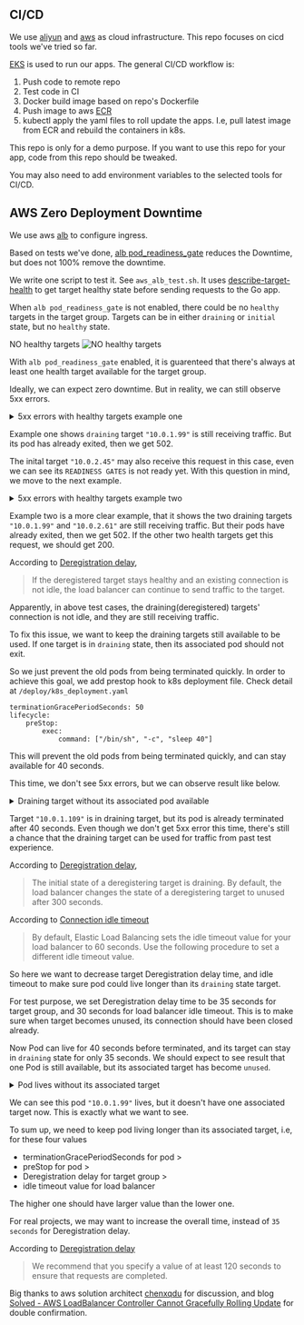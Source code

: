 ## CI/CD

We use [aliyun](https://www.aliyun.com/) and [aws](https://www.amazonaws.cn/en/) as cloud infrastructure. This repo focuses on cicd tools we've tried so far.

[EKS](https://www.amazonaws.cn/en/eks/) is used to run our apps. The general CI/CD workflow is:

1. Push code to remote repo
2. Test code in CI
3. Docker build image based on repo's Dockerfile
4. Push image to aws [ECR](https://docs.amazonaws.cn/en_us/AmazonECR/latest/userguide/what-is-ecr.html)
5. kubectl apply the yaml files to roll update the apps. I.e, pull latest image from ECR and rebuild the containers in k8s.

This repo is only for a demo purpose. If you want to use this repo for your app, code from this repo should be tweaked.

You may also need to add environment variables to the selected tools for CI/CD.

## AWS Zero Deployment Downtime

We use aws [alb](https://docs.amazonaws.cn/en_us/elasticloadbalancing/latest/application/introduction.html) to configure ingress.

Based on tests we've done, [alb pod_readiness_gate](https://kubernetes-sigs.github.io/aws-load-balancer-controller/v2.4/deploy/pod_readiness_gate/) reduces the Downtime, but does not 100% remove the downtime.

We write one script to test it. See `aws_alb_test.sh`. It uses [describe-target-health](https://awscli.amazonaws.com/v2/documentation/api/latest/reference/elbv2/describe-target-health.html) to get target healthy state before sending requests to the Go app.

When `alb pod_readiness_gate` is not enabled, there could be no `healthy` targets in the target group. Targets can be in either `draining` or `initial` state, but no `healthy` state.

NO healthy targets
![NO healthy targets](https://yanlin-public.s3.cn-northwest-1.amazonaws.com.cn/github/aws-no-healthy-targets.jpeg)

With `alb pod_readiness_gate` enabled, it is guarenteed that there's always at least one health target available for the target group.

Ideally, we can expect zero downtime. But in reality, we can still observe 5xx errors.

<details>
    <summary>5xx errors with healthy targets example one</summary>

    15 starts kube pod [2023-01-06 18:38:37] ;
    NAME                               READY   STATUS    RESTARTS   AGE     IP           NODE                                            NOMINATED NODE   READINESS GATES
    jiameng-api-dev-76486b6497-7pj88   1/1     Running   0          8m41s   10.0.2.61    ip-10-0-2-240.cn-northwest-1.compute.internal   <none>           1/1
    jiameng-api-dev-7cf4b975b4-5d6jb   1/1     Running   0          21s     10.0.1.109   ip-10-0-1-89.cn-northwest-1.compute.internal    <none>           1/1
    jiameng-api-dev-7cf4b975b4-f6pkr   1/1     Running   0          4s      10.0.2.45    ip-10-0-2-240.cn-northwest-1.compute.internal   <none>           0/1
    {
        "TargetHealthDescriptions": [
            {
                "Target": {
                    "Id": "10.0.2.45",
                    "Port": 1325,
                    "AvailabilityZone": "cn-northwest-1b"
                },
                "HealthCheckPort": "1325",
                "TargetHealth": {
                    "State": "initial",
                    "Reason": "Elb.RegistrationInProgress",
                    "Description": "Target registration is in progress"
                }
            },
            {
                "Target": {
                    "Id": "10.0.1.109",
                    "Port": 1325,
                    "AvailabilityZone": "cn-northwest-1a"
                },
                "HealthCheckPort": "1325",
                "TargetHealth": {
                    "State": "healthy"
                }
            },
            {
                "Target": {
                    "Id": "10.0.2.61",
                    "Port": 1325,
                    "AvailabilityZone": "cn-northwest-1b"
                },
                "HealthCheckPort": "1325",
                "TargetHealth": {
                    "State": "healthy"
                }
            },
            {
                "Target": {
                    "Id": "10.0.1.99",
                    "Port": 1325,
                    "AvailabilityZone": "cn-northwest-1a"
                },
                "HealthCheckPort": "1325",
                "TargetHealth": {
                    "State": "draining",
                    "Reason": "Target.DeregistrationInProgress",
                    "Description": "Target deregistration is in progress"
                }
            }
        ]
    }
    15 starts curl  [2023-01-06 18:38:39] ;
    <html>
    <head><title>502 Bad Gateway</title></head>
    <body>
    <center><h1>502 Bad Gateway</h1></center>
    </body>
    </html>
    ;
    15 ends curl 23-01-06 18:38:44;

</details>

Example one shows `draining` target `"10.0.1.99"` is still receiving traffic. But its pod has already exited, then we get 502.

The inital target `"10.0.2.45"` may also receive this request in this case, even we can see its `READINESS GATES` is not ready yet. With this question in mind, we move to the next example.

<details>
    <summary>5xx errors with healthy targets example two</summary>

    20 starts kube pod [2023-01-06 18:38:51] ;
    NAME                               READY   STATUS    RESTARTS   AGE   IP           NODE                                            NOMINATED NODE   READINESS GATES
    jiameng-api-dev-7cf4b975b4-5d6jb   1/1     Running   0          35s   10.0.1.109   ip-10-0-1-89.cn-northwest-1.compute.internal    <none>           1/1
    jiameng-api-dev-7cf4b975b4-f6pkr   1/1     Running   0          18s   10.0.2.45    ip-10-0-2-240.cn-northwest-1.compute.internal   <none>           1/1
    {
        "TargetHealthDescriptions": [
            {
                "Target": {
                    "Id": "10.0.2.45",
                    "Port": 1325,
                    "AvailabilityZone": "cn-northwest-1b"
                },
                "HealthCheckPort": "1325",
                "TargetHealth": {
                    "State": "healthy"
                }
            },
            {
                "Target": {
                    "Id": "10.0.1.109",
                    "Port": 1325,
                    "AvailabilityZone": "cn-northwest-1a"
                },
                "HealthCheckPort": "1325",
                "TargetHealth": {
                    "State": "healthy"
                }
            },
            {
                "Target": {
                    "Id": "10.0.2.61",
                    "Port": 1325,
                    "AvailabilityZone": "cn-northwest-1b"
                },
                "HealthCheckPort": "1325",
                "TargetHealth": {
                    "State": "draining",
                    "Reason": "Target.DeregistrationInProgress",
                    "Description": "Target deregistration is in progress"
                }
            },
            {
                "Target": {
                    "Id": "10.0.1.99",
                    "Port": 1325,
                    "AvailabilityZone": "cn-northwest-1a"
                },
                "HealthCheckPort": "1325",
                "TargetHealth": {
                    "State": "draining",
                    "Reason": "Target.DeregistrationInProgress",
                    "Description": "Target deregistration is in progress"
                }
            }
        ]
    }
    20 starts curl  [2023-01-06 18:38:53] ;
    <html>
    <head><title>502 Bad Gateway</title></head>
    <body>
    <center><h1>502 Bad Gateway</h1></center>
    </body>
    </html>
    ;
    20 ends curl 23-01-06 18:39:00;
</details>

Example two is a more clear example, that it shows the two draining targets `"10.0.1.99"` and `"10.0.2.61"` are still receiving traffic. But their pods have already exited, then we get 502. If the other two health targets get this request, we should get 200.

According to [Deregistration delay](https://docs.aws.amazon.com/elasticloadbalancing/latest/network/load-balancer-target-groups.html#deregistration-delay), 

> If the deregistered target stays healthy and an existing connection is not idle, the load balancer can continue to send traffic to the target. 

Apparently, in above test cases, the draining(deregistered) targets' connection is not idle, and they are still receiving traffic.

To fix this issue, we want to keep the draining targets still available to be used. If one target is in `draining` state, then its associated pod should not exit.

So we just prevent the old pods from being terminated quickly. In order to achieve this goal, we add prestop hook to k8s deployment file. Check detail at `/deploy/k8s_deployment.yaml`

```
terminationGracePeriodSeconds: 50
lifecycle:
    preStop:
        exec:
            command: ["/bin/sh", "-c", "sleep 40"]
```

This will prevent the old pods from being terminated quickly, and can stay available for 40 seconds.

This time, we don't see 5xx errors, but we can observe result like below.

<details>
    <summary>Draining target without its associated pod available</summary>

    35 starts kube pod [2023-01-06 19:41:34] ;
    NAME                               READY   STATUS        RESTARTS   AGE   IP           NODE                                            NOMINATED NODE   READINESS GATES
    jiameng-api-dev-559b96d846-vpvhg   1/1     Terminating   0          11m   10.0.2.235   ip-10-0-2-240.cn-northwest-1.compute.internal   <none>           1/1
    jiameng-api-dev-7665d8f85f-6r46s   1/1     Running       0          47s   10.0.2.66    ip-10-0-2-240.cn-northwest-1.compute.internal   <none>           1/1
    jiameng-api-dev-7665d8f85f-z6w8v   1/1     Running       0          65s   10.0.1.99    ip-10-0-1-89.cn-northwest-1.compute.internal    <none>           1/1
    {
        "TargetHealthDescriptions": [
            {
                "Target": {
                    "Id": "10.0.2.66",
                    "Port": 1325,
                    "AvailabilityZone": "cn-northwest-1b"
                },
                "HealthCheckPort": "1325",
                "TargetHealth": {
                    "State": "healthy"
                }
            },
            {
                "Target": {
                    "Id": "10.0.2.235",
                    "Port": 1325,
                    "AvailabilityZone": "cn-northwest-1b"
                },
                "HealthCheckPort": "1325",
                "TargetHealth": {
                    "State": "draining",
                    "Reason": "Target.DeregistrationInProgress",
                    "Description": "Target deregistration is in progress"
                }
            },
            {
                "Target": {
                    "Id": "10.0.1.109",
                    "Port": 1325,
                    "AvailabilityZone": "cn-northwest-1a"
                },
                "HealthCheckPort": "1325",
                "TargetHealth": {
                    "State": "draining",
                    "Reason": "Target.DeregistrationInProgress",
                    "Description": "Target deregistration is in progress"
                }
            },
            {
                "Target": {
                    "Id": "10.0.1.99",
                    "Port": 1325,
                    "AvailabilityZone": "cn-northwest-1a"
                },
                "HealthCheckPort": "1325",
                "TargetHealth": {
                    "State": "healthy"
                }
            }
        ]
    }
    35 starts curl  [2023-01-06 19:41:36] ;
    ok;
    35 ends curl 23-01-06 19:41:36;
</details>

Target `"10.0.1.109"` is in draining target, but its pod is already terminated after 40 seconds. Even though we don't get 5xx error this time, there's still a chance that the draining target can be used for traffic from past test experience.

According to [Deregistration delay](https://docs.aws.amazon.com/elasticloadbalancing/latest/network/load-balancer-target-groups.html#deregistration-delay), 

> The initial state of a deregistering target is draining. By default, the load balancer changes the state of a deregistering target to unused after 300 seconds. 

According to [Connection idle timeout](https://docs.aws.amazon.com/elasticloadbalancing/latest/application/application-load-balancers.html)

> By default, Elastic Load Balancing sets the idle timeout value for your load balancer to 60 seconds. Use the following procedure to set a different idle timeout value.

So here we want to decrease target Deregistration delay time, and idle timeout to make sure pod could live longer than its `draining` state target.

For test purpose, we set Deregistration delay time to be 35 seconds for target group, and 30 seconds for load balancer idle timeout. This is to make sure when target becomes unused, its connection should have been closed already.

Now Pod can live for 40 seconds before terminated, and its target can stay in `draining` state for only 35 seconds. We should expect to see result that one Pod is still available, but its associated target has become `unused`.

<details>
    <summary>Pod lives without its associated target</summary>

    30 starts kube pod [2023-01-06 20:11:48] ;
    NAME                               READY   STATUS        RESTARTS   AGE   IP           NODE                                            NOMINATED NODE   READINESS GATES
    jiameng-api-dev-6cd554685-l46jz    1/1     Running       0          37s   10.0.2.134   ip-10-0-2-240.cn-northwest-1.compute.internal   <none>           1/1
    jiameng-api-dev-6cd554685-w49dg    1/1     Running       0          54s   10.0.1.109   ip-10-0-1-89.cn-northwest-1.compute.internal    <none>           1/1
    jiameng-api-dev-7665d8f85f-6r46s   1/1     Terminating   0          31m   10.0.2.66    ip-10-0-2-240.cn-northwest-1.compute.internal   <none>           1/1
    jiameng-api-dev-7665d8f85f-z6w8v   1/1     Terminating   0          31m   10.0.1.99    ip-10-0-1-89.cn-northwest-1.compute.internal    <none>           1/1
    {
        "TargetHealthDescriptions": [
            {
                "Target": {
                    "Id": "10.0.2.66",
                    "Port": 1325,
                    "AvailabilityZone": "cn-northwest-1b"
                },
                "HealthCheckPort": "1325",
                "TargetHealth": {
                    "State": "draining",
                    "Reason": "Target.DeregistrationInProgress",
                    "Description": "Target deregistration is in progress"
                }
            },
            {
                "Target": {
                    "Id": "10.0.1.109",
                    "Port": 1325,
                    "AvailabilityZone": "cn-northwest-1a"
                },
                "HealthCheckPort": "1325",
                "TargetHealth": {
                    "State": "healthy"
                }
            },
            {
                "Target": {
                    "Id": "10.0.2.134",
                    "Port": 1325,
                    "AvailabilityZone": "cn-northwest-1b"
                },
                "HealthCheckPort": "1325",
                "TargetHealth": {
                    "State": "healthy"
                }
            }
        ]
    }
    30 starts curl  [2023-01-06 20:11:50] ;
    ok;
    30 ends curl 23-01-06 20:11:50;
</details>

We can see this pod `"10.0.1.99"` lives, but it doesn't have one associated target now. This is exactly what we want to see.

To sum up, we need to keep pod living longer than its associated target, i.e, for these four values

- terminationGracePeriodSeconds for pod >
- preStop for pod >
- Deregistration delay for target group >
- idle timeout value for load balancer

The higher one should have larger value than the lower one.

For real projects, we may want to increase the overall time, instead of `35 seconds` for Deregistration delay.

According to [Deregistration delay](https://docs.aws.amazon.com/elasticloadbalancing/latest/network/load-balancer-target-groups.html#deregistration-delay)

> We recommend that you specify a value of at least 120 seconds to ensure that requests are completed.

Big thanks to aws solution architect [chenxqdu](https://github.com/chenxqdu) for discussion, and blog [Solved - AWS LoadBalancer Controller Cannot Gracefully Rolling Update](https://blog.davidh83110.com/blog/2021-06-24-eks-awslbcontroller-gracefully-rolling-update/) for double confirmation.
